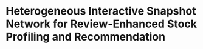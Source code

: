 # Heterogeneous Interactive Snapshot Network for Review-Enhanced Stock Profiling and Recommendation
```
```
